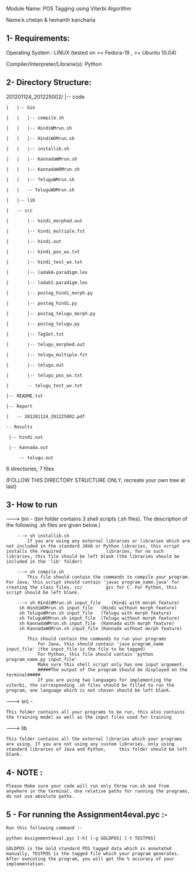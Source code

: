 Module Name: POS Tagging using Viterbi Algorithm

Name:k.chetan & hemanth kancharla


1- Requirements:
----------------
 Operating System               :       LINUX (tested on >= Fedora-19 , >= Ubuntu 10.04)

 Compiler/Interpreter/Librarie(s):      Python

2- Directory Structure:
-----------------------
201201124_201225002/
	|-- code

	|   |-- bin

	|   |   |-- compile.sh

	|   |   |-- HindiWMrun.sh

	|   |   |-- HindiWOMrun.sh

	|   |   |-- installib.sh

	|   |   |-- KannadaWMrun.sh

	|   |   |-- KannadaWOMrun.sh

	|   |   |-- TeluguWMrun.sh

	|   |   -- TeluguWOMrun.sh

	|   |-- lib

	|   -- src

	|       |-- hindi_morphed.out

	|       |-- hindi_multiple.fst

	|       |-- hindi.out

	|       |-- hindi_pos_wx.txt

	|       |-- hindi_test_wx.txt

	|       |-- ladakA-paradigm.lex

	|       |-- ladakI-paradigm.lex

	|       |-- postag_hindi_morph.py

	|       |-- postag_hindi.py

	|       |-- postag_telugu_morph.py

	|       |-- postag_telugu.py

	|       |-- TagSet.txt

	|       |-- telugu_morphed.out

	|       |-- telugu_multiple.fst

	|       |-- telugu.out

	|       |-- telugu_pos_wx.txt

	|       -- telugu_test_wx.txt

	|-- README.txt

	|-- Report

	|   -- 201201124_201225002.pdf

	-- Results

   	 |-- hindi.out
    
   	 |-- kannada.out
    
    	 -- telugu.out
    

6 directories, 7 files                
                      
(FOLLOW THIS DIRECTORY STRUCTURE ONLY, recreate your own tree at last)


3- How to run
---------------
   ---> bin - (bin folder contains 3 shell scripts (.sh files). The description of the following .sh files are given below.)

        ---> sh installib.sh 
			If you are using any external libraries or libraries which are not included in the standard JAVA or Python libraries, this script installs the required 				libraries, for no such libraries, this file should be left blank (the libraries should be included in the 'lib' folder)

        ---> sh compile.sh 
			This file should contain the commands to compile your program. For Java, this script should contain 'javac program_name.java' for creating the class files, cc/			gcc for C. For Python, this script should be left blank.

        ---> sh HindiWMrun.sh input_file	(Hindi with morph feature)
	     sh HindiWOMrun.sh input_file	(Hindi without morph feature)
	     sh TeluguWMrun.sh input_file	(Telugu with morph feature)
	     sh TeluguWOMrun.sh input_file	(Telugu without morph feature)
	     sh KannadaWMrun.sh input_file	(Kannada with morph feature)
	     sh KannadaWOMrun.sh input_file	(Kannada without morph feature)	
             
			This should contain the commands to run your programs
				For Java, this should contain 'java program_name input_file' (the input_file is the file to be tagged)
				For Python, this file should contain 'python program_name.py input_file'
				Make sure this shell script only has one input argument.
				#####The output of the program should be displayed on the terminal#####
				If you are using two languages for implementing the viterbi, the corresponding .sh files should be filled to run the program, one language which is not chosen should be left blank.
   
   ---> src - 
	
	This folder contains all your programs to be run, this also contains the training model as well as the input files used for training
   
   ---> lib 
	
	This folder contains all the external libraries which your programs are using. If you are not using any custom libraries, only using standard libraries of Java and Python, 	this folder should be left blank.


4- NOTE :
--------------

	Please Make sure your code will run only throw run.sh and from anywhere in the terminal. Use relative paths for running the programs, do not use absolute paths.

5 - For running the Assignment4eval.pyc :-
----------------------------------------------

	Run this following command :-
		
	python Assignment4eval.pyc [-h] [-g GOLDPOS] [-t TESTPOS]
	
	GOLDPOS is the Gold standard POS tagged data which is annotated manually, TESTPOS is the tagged file which your program generates.
	After executing the program, you will get the % accuracy of your implementation.

